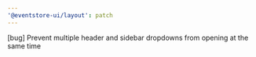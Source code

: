 ```yaml
---
'@eventstore-ui/layout': patch
---
```


[bug] Prevent multiple header and sidebar dropdowns from opening at the same time
